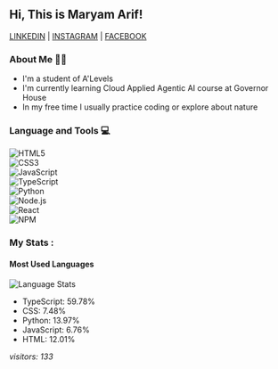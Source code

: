 ## Hi, This is Maryam Arif!

[LINKEDIN](https://linkedin.com) | [INSTAGRAM](https://instagram.com) | [FACEBOOK](https://facebook.com)

### About Me 👩‍💻

- I'm a student of A'Levels
- I'm currently learning Cloud Applied Agentic AI course at Governor House
- In my free time I usually practice coding or explore about nature

### Language and Tools 💻

![HTML5](https://img.shields.io/badge/HTML5-E34F26?style=for-the-badge&logo=html5&logoColor=white)  
![CSS3](https://img.shields.io/badge/CSS3-1572B6?style=for-the-badge&logo=css3&logoColor=white)  
![JavaScript](https://img.shields.io/badge/JavaScript-F7DF1E?style=for-the-badge&logo=javascript&logoColor=black)  
![TypeScript](https://img.shields.io/badge/TypeScript-007ACC?style=for-the-badge&logo=typescript&logoColor=white)  
![Python](https://img.shields.io/badge/Python-3776AB?style=for-the-badge&logo=python&logoColor=white)  
![Node.js](https://img.shields.io/badge/Node.js-43853D?style=for-the-badge&logo=node.js&logoColor=white)  
![React](https://img.shields.io/badge/React-61DAFB?style=for-the-badge&logo=react&logoColor=black)  
![NPM](https://img.shields.io/badge/npm-CB3837?style=for-the-badge&logo=npm&logoColor=white)  

### My Stats :

#### Most Used Languages

![Language Stats](attachment://language-stats.png)  
- TypeScript: 59.78%  
- CSS: 7.48%  
- Python: 13.97%  
- JavaScript: 6.76%  
- HTML: 12.01%

*visitors: 133*

<!--

- 🔭 I’m currently working on ...
- 🌱 I’m currently learning ...
- 👯 I’m looking to collaborate on ...
- 🤔 I’m looking for help with ...
- 💬 Ask me about ...
- 📫 How to reach me: ...
- 😄 Pronouns: ...
- ⚡ Fun fact: ...
-->
